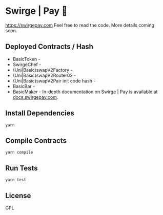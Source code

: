 # Swirge | Pay 💎
https://swirgepay.com Feel free to read the code. More details coming soon.

## Deployed Contracts / Hash

- BasicToken - 
- SwirgeChef - 
- (Uni|Basic)swapV2Factory - 
- (Uni|Basic)swapV2Router02 - 
- (Uni|Basic)swapV2Pair init code hash - 
- BasicBar - 
- BasicMaker - 
In-depth documentation on Swirge | Pay is available at [docs.swirgepay.com](https://docs.swirgepay.com/).

## Install Dependencies

`yarn`

## Compile Contracts

`yarn compile`

## Run Tests

`yarn test`

## License

GPL
